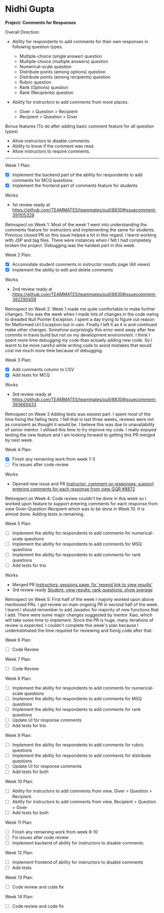 # Nidhi Gupta

**Project: Comments for Responses**

Overall Direction:
- Ability for respondents to add comments for their own responses in following question types.
    * Multiple-choice (single answer) question
    * Multiple-choice (multiple answers) question
    * Numerical-scale question
    * Distribute points (among options) question
    * Distribute points (among recipients) question
    * Rubric question
    * Rank (Options) question
    * Rank (Recipients) question

- Ability for instructors to add comments from more places.
	* Giver > Question > Recipient
	* Recipient > Question > Giver

Bonus features (To do after adding basic comment feature for all question types)
- Allow instructors to disable comments.
- Ability to know if the comment was read.
- Allow instructors to require comments.

---

Week 1 Plan: 
- [x] Implement the backend part of the ability for respondents to add comments for MCQ questions
- [x] Implement the frontend part of comments feature for students

Works
- 1st review ready at https://github.com/TEAMMATES/teammates/pull/8830#issuecomment-391105329

Retrospect on Week 1:
Most of the week 1 went into understanding the comments feature for instructors and implementing the same for students.
Previous closed PR on this issue helped a lot in this regard. 
I learnt working with JSP and tag files. There were instances when I felt I had completely broken the project.
Debugging was the hardest part in this week.

Week 2 Plan:
- [x] Accomodate student comments in instructor results page (All views)
- [x] Implement the ability to edit and delete comments

Works
- 2nd review ready at https://github.com/TEAMMATES/teammates/pull/8830#issuecomment-392290459

Retrospect on Week 2:
Week 1 made me quite comfortable to make further changes. This was the week when I made lots of changes in the code owing to dreaded Null Pointer Exception.
I spent a day trying to figure out reason for Malformed Url Exception but in vain. Finally I left it as it is and continued make other changes. Somehow surprisingly this error went away after few commits in travis build but not on my development environment. 
I think I spent more time debugging my code than actually adding new code. So I learnt to be more careful while writing code to avoid mistakes that would cost me much more time because of debugging.

Week 3 Plan:
- [x] Add comments column to CSV 
- [x] Add tests for MCQ

Works
- 3rd review ready at https://github.com/TEAMMATES/teammates/pull/8830#issuecomment-393665433

Retrospect on Week 3
Adding tests was easiest part. I spent most of the time fixing the failing tests. I felt that in last three weeks, reviews were not as consisent as thought it would be. I believe this was due to unavailability of senior mentor. 
I utilised this time to try improve my code. I really enjoyed testing the new feature and I am looking forward to getting this PR merged by next week.

Week 4 Plan:
- [x] Finish any remaining work from week 1-3
- [ ] Fix issues after code review

Works
- Opened new issue and PR [Instructor: comment on responses: support entering comments for each response from view GQR #8872](https://github.com/TEAMMATES/teammates/pull/8897)

Retrospect on Week 4:
Code review couldn't be done in this week so I worked upon feature to support entering comments for each response from view Giver-Question-Recipient which was to be done in Week 10. It is almost done. Adding tests is remaining.

Week 5 Plan:
- [ ] Implement the ability for respondents to add comments for numerical-scale questions
- [ ] Implement the ability for respondents to add comments for MSQ questions
- [ ] Implement the ability for respondents to add comments for rank questions
- [ ] Add tests for trio

Works
- Merged PR [Instructors: sessions page: fix 'resend link to view results'](https://github.com/TEAMMATES/teammates/pull/8827)
- 3rd review ready [Student: view results: rank questions: show average](https://github.com/TEAMMATES/teammates/pull/8784#issuecomment-397224861)

Retrospect on Week 5:
First half of the week I majorly worked upon above mentioned PRs. I got review on main ongoing PR in second half of the week. I learnt I should remember to add Javadoc for majority of new functions that I add. There were some major changes suggested by mentor Xiao, which will take some time to implement. Since the PR is huge, many iterations of review is expected. I couldn't complete this week's plan because I underestimated the time required for reviewing and fixing code after that.

Week 6 Plan:
- [ ] Code Review

Week 7 Plan:
- [ ] Code Review

Week 8 Plan:
- [ ] Implement the ability for respondents to add comments for numerical-scale questions
- [ ] Implement the ability for respondents to add comments for MSQ questions
- [ ] Implement the ability for respondents to add comments for rank questions
- [ ] Update UI for response comments
- [ ] Add tests for trio

Week 9 Plan:
- [ ] Implement the ability for respondents to add comments for rubric questions
- [ ] Implement the ability for respondents to add comments for distribute questions
- [ ] Update UI for response comments
- [ ] Add tests for both

Week 10 Plan:
- [ ] Ability for instructors to add comments from view, Giver > Question > Recipient.
- [ ] Ability for instructors to add comments from view, Recipient > Question > Giver
- [ ] Add tests for both

Week 11 Plan:
- [ ] Finish any remaining work from week 8-10
- [ ] Fix issues after code review
- [ ] Implement backend of ability for instructors to disable comments

Week 12 Plan:
- [ ] Implement frontend of ability for instructors to disable comments
- [ ] Add tests

Week 13 Plan:
- [ ] Code review and code fix

Week 14 Plan:
- [ ] Code review and code fix
